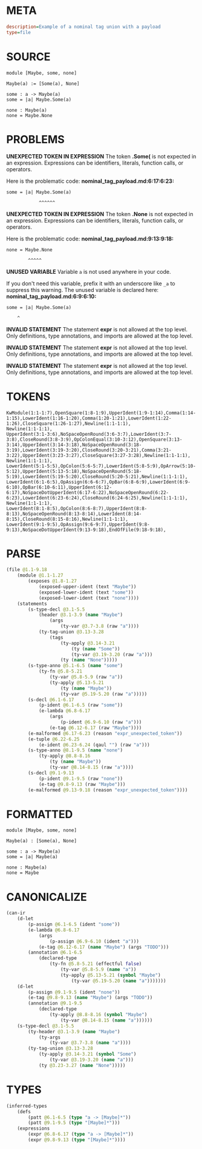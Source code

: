 # META
~~~ini
description=Example of a nominal tag union with a payload
type=file
~~~
# SOURCE
~~~roc
module [Maybe, some, none]

Maybe(a) := [Some(a), None]

some : a -> Maybe(a)
some = |a| Maybe.Some(a)

none : Maybe(a)
none = Maybe.None
~~~
# PROBLEMS
**UNEXPECTED TOKEN IN EXPRESSION**
The token **.Some(** is not expected in an expression.
Expressions can be identifiers, literals, function calls, or operators.

Here is the problematic code:
**nominal_tag_payload.md:6:17:6:23:**
```roc
some = |a| Maybe.Some(a)
```
                ^^^^^^


**UNEXPECTED TOKEN IN EXPRESSION**
The token **.None** is not expected in an expression.
Expressions can be identifiers, literals, function calls, or operators.

Here is the problematic code:
**nominal_tag_payload.md:9:13:9:18:**
```roc
none = Maybe.None
```
            ^^^^^


**UNUSED VARIABLE**
Variable ``a`` is not used anywhere in your code.

If you don't need this variable, prefix it with an underscore like `_a` to suppress this warning.
The unused variable is declared here:
**nominal_tag_payload.md:6:9:6:10:**
```roc
some = |a| Maybe.Some(a)
```
        ^


**INVALID STATEMENT**
The statement **expr** is not allowed at the top level.
Only definitions, type annotations, and imports are allowed at the top level.

**INVALID STATEMENT**
The statement **expr** is not allowed at the top level.
Only definitions, type annotations, and imports are allowed at the top level.

**INVALID STATEMENT**
The statement **expr** is not allowed at the top level.
Only definitions, type annotations, and imports are allowed at the top level.

# TOKENS
~~~zig
KwModule(1:1-1:7),OpenSquare(1:8-1:9),UpperIdent(1:9-1:14),Comma(1:14-1:15),LowerIdent(1:16-1:20),Comma(1:20-1:21),LowerIdent(1:22-1:26),CloseSquare(1:26-1:27),Newline(1:1-1:1),
Newline(1:1-1:1),
UpperIdent(3:1-3:6),NoSpaceOpenRound(3:6-3:7),LowerIdent(3:7-3:8),CloseRound(3:8-3:9),OpColonEqual(3:10-3:12),OpenSquare(3:13-3:14),UpperIdent(3:14-3:18),NoSpaceOpenRound(3:18-3:19),LowerIdent(3:19-3:20),CloseRound(3:20-3:21),Comma(3:21-3:22),UpperIdent(3:23-3:27),CloseSquare(3:27-3:28),Newline(1:1-1:1),
Newline(1:1-1:1),
LowerIdent(5:1-5:5),OpColon(5:6-5:7),LowerIdent(5:8-5:9),OpArrow(5:10-5:12),UpperIdent(5:13-5:18),NoSpaceOpenRound(5:18-5:19),LowerIdent(5:19-5:20),CloseRound(5:20-5:21),Newline(1:1-1:1),
LowerIdent(6:1-6:5),OpAssign(6:6-6:7),OpBar(6:8-6:9),LowerIdent(6:9-6:10),OpBar(6:10-6:11),UpperIdent(6:12-6:17),NoSpaceDotUpperIdent(6:17-6:22),NoSpaceOpenRound(6:22-6:23),LowerIdent(6:23-6:24),CloseRound(6:24-6:25),Newline(1:1-1:1),
Newline(1:1-1:1),
LowerIdent(8:1-8:5),OpColon(8:6-8:7),UpperIdent(8:8-8:13),NoSpaceOpenRound(8:13-8:14),LowerIdent(8:14-8:15),CloseRound(8:15-8:16),Newline(1:1-1:1),
LowerIdent(9:1-9:5),OpAssign(9:6-9:7),UpperIdent(9:8-9:13),NoSpaceDotUpperIdent(9:13-9:18),EndOfFile(9:18-9:18),
~~~
# PARSE
~~~clojure
(file @1.1-9.18
	(module @1.1-1.27
		(exposes @1.8-1.27
			(exposed-upper-ident (text "Maybe"))
			(exposed-lower-ident (text "some"))
			(exposed-lower-ident (text "none"))))
	(statements
		(s-type-decl @3.1-5.5
			(header @3.1-3.9 (name "Maybe")
				(args
					(ty-var @3.7-3.8 (raw "a"))))
			(ty-tag-union @3.13-3.28
				(tags
					(ty-apply @3.14-3.21
						(ty (name "Some"))
						(ty-var @3.19-3.20 (raw "a")))
					(ty (name "None")))))
		(s-type-anno @5.1-6.5 (name "some")
			(ty-fn @5.8-5.21
				(ty-var @5.8-5.9 (raw "a"))
				(ty-apply @5.13-5.21
					(ty (name "Maybe"))
					(ty-var @5.19-5.20 (raw "a")))))
		(s-decl @6.1-6.17
			(p-ident @6.1-6.5 (raw "some"))
			(e-lambda @6.8-6.17
				(args
					(p-ident @6.9-6.10 (raw "a")))
				(e-tag @6.12-6.17 (raw "Maybe"))))
		(e-malformed @6.17-6.23 (reason "expr_unexpected_token"))
		(e-tuple @6.22-6.25
			(e-ident @6.23-6.24 (qaul "") (raw "a")))
		(s-type-anno @8.1-9.5 (name "none")
			(ty-apply @8.8-8.16
				(ty (name "Maybe"))
				(ty-var @8.14-8.15 (raw "a"))))
		(s-decl @9.1-9.13
			(p-ident @9.1-9.5 (raw "none"))
			(e-tag @9.8-9.13 (raw "Maybe")))
		(e-malformed @9.13-9.18 (reason "expr_unexpected_token"))))
~~~
# FORMATTED
~~~roc
module [Maybe, some, none]

Maybe(a) : [Some(a), None]

some : a -> Maybe(a)
some = |a| Maybe(a)

none : Maybe(a)
none = Maybe
~~~
# CANONICALIZE
~~~clojure
(can-ir
	(d-let
		(p-assign @6.1-6.5 (ident "some"))
		(e-lambda @6.8-6.17
			(args
				(p-assign @6.9-6.10 (ident "a")))
			(e-tag @6.12-6.17 (name "Maybe") (args "TODO")))
		(annotation @6.1-6.5
			(declared-type
				(ty-fn @5.8-5.21 (effectful false)
					(ty-var @5.8-5.9 (name "a"))
					(ty-apply @5.13-5.21 (symbol "Maybe")
						(ty-var @5.19-5.20 (name "a")))))))
	(d-let
		(p-assign @9.1-9.5 (ident "none"))
		(e-tag @9.8-9.13 (name "Maybe") (args "TODO"))
		(annotation @9.1-9.5
			(declared-type
				(ty-apply @8.8-8.16 (symbol "Maybe")
					(ty-var @8.14-8.15 (name "a"))))))
	(s-type-decl @3.1-5.5
		(ty-header @3.1-3.9 (name "Maybe")
			(ty-args
				(ty-var @3.7-3.8 (name "a"))))
		(ty-tag-union @3.13-3.28
			(ty-apply @3.14-3.21 (symbol "Some")
				(ty-var @3.19-3.20 (name "a")))
			(ty @3.23-3.27 (name "None")))))
~~~
# TYPES
~~~clojure
(inferred-types
	(defs
		(patt @6.1-6.5 (type "a -> [Maybe]*"))
		(patt @9.1-9.5 (type "[Maybe]*")))
	(expressions
		(expr @6.8-6.17 (type "a -> [Maybe]*"))
		(expr @9.8-9.13 (type "[Maybe]*"))))
~~~
